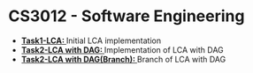 # CS3012 - Software Engineering
<ul>
  <li> <b><a href="https://github.com/whelandm/SoftEng/tree/master/Task1-LCA">Task1-LCA: </a></b> Initial LCA implementation </li>
  <li> <b><a href="https://github.com/whelandm/SoftEng/tree/master/Task2-LCA">Task2-LCA with DAG: </a></b> Implementation of LCA with DAG </li>
  <li> <b><a href="https://github.com/whelandm/SoftEng/tree/Task2-LCA">Task2-LCA with DAG(Branch): </a></b> Branch of LCA with DAG </li>
</ul>
